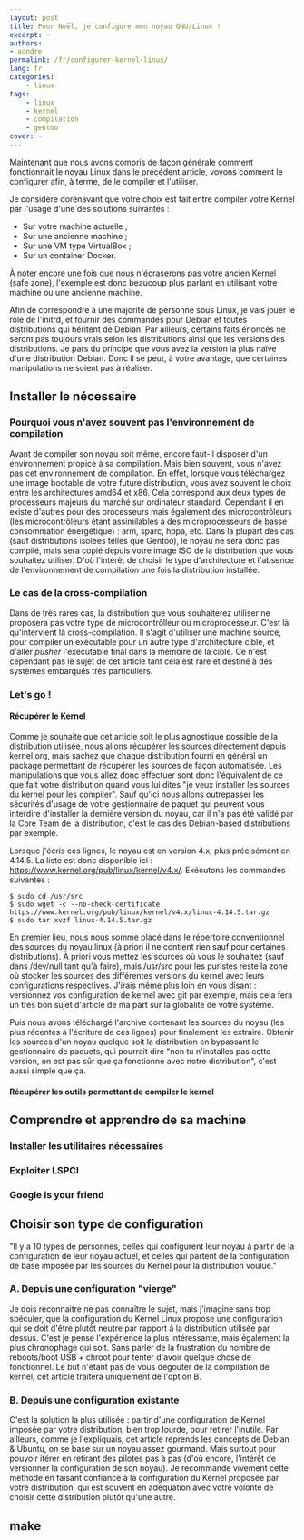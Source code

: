 ```yaml
---
layout: post
title: Pour Noël, je configure mon noyau GNU/Linux !
excerpt: ~
authors:
- aandre
permalink: /fr/configurer-kernel-linux/
lang: fr
categories:
    - linux
tags:
    - linux
    - kernel
    - compilation
    - gentoo
cover: ~
---
```


Maintenant que nous avons compris de façon générale comment fonctionnait le noyau Linux dans le précédent article, voyons comment le configurer afin, à terme, de le compiler et l'utiliser.

Je considère dorénavant que votre choix est fait entre compiler votre Kernel par l'usage d'une des solutions suivantes :
 - Sur votre machine actuelle ;
 - Sur une ancienne machine ;
 - Sur une VM type VirtualBox ;
 - Sur un container Docker.

À noter encore une fois que nous n'écraserons pas votre ancien Kernel (safe zone), l'exemple est donc beaucoup plus parlant en utilisant votre machine ou une ancienne machine.

Afin de correspondre à une majorité de personne sous Linux, je vais jouer le rôle de l'initrd, et fournir des commandes pour Debian et toutes distributions qui héritent de Debian.
Par ailleurs, certains faits énoncés ne seront pas toujours vrais selon les distributions ainsi que les versions des distributions.
Je pars du principe que vous avez la version la plus naïve d'une distribution Debian. Donc il se peut, à votre avantage, que certaines manipulations ne soient pas à réaliser.

## Installer le nécessaire

### Pourquoi vous n'avez souvent pas l'environnement de compilation

Avant de compiler son noyau soit même, encore faut-il disposer d'un environnement propice à sa compilation. Mais bien souvent, vous n'avez pas cet environnement de compilation.
En effet, lorsque vous téléchargez une image bootable de votre future distribution, vous avez souvent le choix entre les architectures amd64 et x86. Cela correspond aux deux types
de processeurs majeurs du marché sur ordinateur standard.
Cependant il en existe d'autres pour des processeurs mais également des microcontrôleurs (les microcontrôleurs étant assimilables à des microprocesseurs de basse consommation énergétique) : arm, sparc, hppa, etc.
Dans la plupart des cas (sauf distributions isolées telles que Gentoo), le noyau ne sera donc pas compilé, mais sera copié depuis votre image ISO de la distribution que vous souhaitez utiliser.
D'où l'intérêt de choisir le type d'architecture et l'absence de l'environnement de compilation une fois la distribution installée.

### Le cas de la cross-compilation

Dans de très rares cas, la distribution que vous souhaiterez utiliser ne proposera pas votre type de microcontrôlleur ou microprocesseur.
C'est là qu'intervient là cross-compilation. Il s'agit d'utiliser une machine source, pour compiler un exécutable pour un autre type d'architecture cible, et d'aller *pusher* l'exécutable final dans la mémoire de la cible.
Ce n'est cependant pas le sujet de cet article tant cela est rare et destiné à des systèmes embarqués très particuliers.

### Let's go !

#### Récupérer le Kernel

Comme je souhaite que cet article soit le plus agnostique possible de la distribution utilisée, nous allons récupérer les sources directement depuis kernel.org, mais sachez que chaque distribution fourni en général un package
permettant de récupérer les sources de façon automatisée. Les manipulations que vous allez donc effectuer sont donc l'équivalent de ce que fait votre distribution quand vous lui dites "je veux installer les sources du kernel pour les compiler".
Sauf qu'ici nous allons outrepasser les sécurités d'usage de votre gestionnaire de paquet qui peuvent vous interdire d'installer la dernière version du noyau, car il n'a pas été validé par la Core Team de la distribution, c'est le cas des Debian-based distributions par exemple.

Lorsque j'écris ces lignes, le noyau est en version 4.x, plus précisément en 4.14.5. La liste est donc disponible ici : https://www.kernel.org/pub/linux/kernel/v4.x/. Exécutons les commandes suivantes :

```
$ sudo cd /usr/src
$ sudo wget -c --no-check-certificate https://www.kernel.org/pub/linux/kernel/v4.x/linux-4.14.5.tar.gz
$ sudo tar xvzf linux-4.14.5.tar.gz
```

En premier lieu, nous nous somme placé dans le répertoire conventionnel des sources du noyau linux (à priori il ne contient rien sauf pour certaines distributions).
À priori vous mettez les sources où vous le souhaitez (sauf dans /dev/null tant qu'à faire), mais /usr/src pour les puristes reste la zone où stocker les sources des différentes versions du kernel avec leurs configurations respectives.
J'irais même plus loin en vous disant : versionnez vos configuration de kernel avec git par exemple, mais cela fera un très bon sujet d'article de ma part sur la globalité de votre système.

Puis nous avons téléchargé l'archive contenant les sources du noyau (les plus récentes à l'écriture de ces lignes) pour finalement les extraire.
Obtenir les sources d'un noyau quelque soit la distribution en bypassant le gestionnaire de paquets, qui pourrait dire "non tu n'installes pas cette version, on est pas sûr que ça fonctionne avec notre distribution", c'est aussi simple que ça.

#### Récupérer les outils permettant de compiler le kernel

## Comprendre et apprendre de sa machine

### Installer les utilitaires nécessaires


### Exploiter LSPCI

### Google is your friend

## Choisir son type de configuration

"Il y a 10 types de personnes, celles qui configurent leur noyau à partir de la configuration de leur noyau actuel, et celles qui partent de la configuration de base imposée par les sources du Kernel pour la distribution voulue."

### A. Depuis une configuration "vierge"

Je dois reconnaitre ne pas connaître le sujet, mais j'imagine sans trop spéculer, que la configuration du Kernel Linux propose une configuration qui se doit d'être plutôt neutre par rapport à la distribution utilisée par dessus.
C'est je pense l'expérience la plus intéressante, mais également la plus chronophage qui soit. Sans parler de la frustration du nombre de reboots/boot USB + chroot pour tenter d'avoir quelque chose de fonctionnel.
Le but n'étant pas de vous dégouter de la compilation de kernel, cet article traîtera uniquement de l'option B.

### B. Depuis une configuration existante

C'est la solution la plus utilisée : partir d'une configuration de Kernel imposée par votre distribution, bien trop lourde, pour retirer l'inutile.
Par ailleurs, comme je l'expliquais, cet article reprends les concepts de Debian & Ubuntu, on se base sur un noyau assez gourmand.
Mais surtout pour pouvoir itérer en retirant des pilotes pas à pas (d'où encore, l'intérêt de versionner la configuration de son noyau).
Je recommande vivement cette méthode en faisant confiance à la configuration du Kernel proposée par votre distribution, qui est souvent en adéquation avec votre volonté de choisir cette distribution plutôt qu'une autre.

## make

